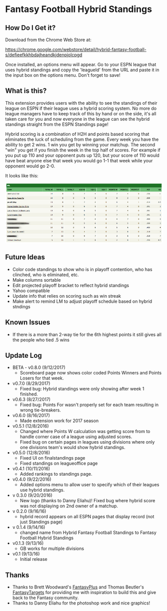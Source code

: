 Fantasy Football Hybrid Standings
===========

How Do I Get it?
------
Download from the Chrome Web Store at:

https://chrome.google.com/webstore/detail/hybrid-fantasy-football-s/defieefkkhbdajheandkjdenpjolcpgd

Once installed, an options menu will appear. Go to your ESPN league that uses hybrid standings and copy the 'leagueId' from the URL and paste it in the input box on the options menu. Don't forget to save!

What is this?
------
This extension provides users with the ability to see the standings of their league on ESPN if their league uses a hybrid scoring system. No more do league managers have to keep track of this by hand or on the side, it's all taken care for you and now everyone in the league can see the hybrid standings straight from the ESPN Standings page!

Hybrid scoring is a combination of H2H and points based scoring that eliminates the luck of scheduling from the game. Every week you have the ability to get 2 wins. 1 win you get by winning your matchup. The second "win" you get if you finish the week in the top half of scores.  For example if you put up 110 and your opponent puts up 120, but your score of 110 would have beat anyone else that week you would go 1-1 that week while your opponent would go 2-0.

 It looks like this:

![Main Preview](assets/github_screenshot1.png)


Future Ideas
------
* Color code standings to show who is in playoff contention, who has clinched, who is eliminated, etc.
* Make columns sortable
* Edit projected playoff bracket to reflect hybrid standings
* Yahoo compatible
* Update info that relies on scoring such as win streak
* Make alert to remind LM to adjust playoff schedule based on hybrid stndings

Known Issues
------
* If there is a more than 2-way tie for the 6th highest points it still gives all the people who tied .5 wins

Update Log
------
* BETA - v0.8.0 (9/12/2017) 
  * Scoreboard page now shows color coded Points Winners and Points Losers for that week.
* v0.7.0 (8/29/2017) 
  * Fixed bug: Hybrid standings were only showing after week 1 finished.
* v0.6.3 (8/27/2017) 
  * Fixed bug: Points For wasn't properly set for each team resulting in wrong tie-breakers.
* v0.6.0 (8/16/2017)
  * Made extension work for 2017 season
* v0.5.1 (12/8/2016)
  * Changed where Points W calculation was getting score from to handle corner case of a league using adjusted scores.
  * Fixed bug on certain pages in leagues using divisions where only one divisions team's would show hybrid standings.
* v0.5.0 (12/8/2016)
  * Fixed UI on finalstandings page
  * Fixed standings on leagueoffice page
* v0.4.1 (10/11/2016)
  * Added rankings to standings page.
* v0.4.0 (9/22/2016)
  * Added options menu to allow user to specify which of their leagues use hybrid standings.
* v 0.3.0 (9/20/2016)
  * New logo (thanks to Danny Eliahu)! Fixed bug where hybrid score was not displaying on 2nd owner of a matchup.
* v 0.2.0 (9/16/16)
  * hybrid record appears on all ESPN pages that display record (not just Standings page)
* v 0.1.4 (9/14/16)
  * changed name from Hybrid Fantasy Football Standings to Fantasy Football Hybrid Standings
* v0.1.3 (9/13/16)
  * GB works for multiple divisions
* v0.1 (9/13/16)
  * Initial release
 
Thanks
------
* Thanks to Brett Woodward's [FantasyPlus](https://github.com/flipperbw/FantasyPlus) and Thomas Beutler's [FantasyTargets](https://github.com/tcbeutler/FantasyTargets) for providing me with inspiration to build this and give back to the Fantasy community.
* Thanks to Danny Eliahu for the photoshop work and nice graphics!
